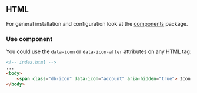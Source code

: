 ## HTML

For general installation and configuration look at the [components](https://www.npmjs.com/package/@db-ui/components) package.

### Use component

You could use the `data-icon` or `data-icon-after` attributes on any HTML tag:

```html index.html
<!-- index.html -->
...
<body>
	<span class="db-icon" data-icon="account" aria-hidden="true"> Icon </span>
</body>
```
